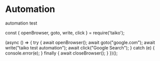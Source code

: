 # Automation
automation test

const { openBrowser, goto, write, click } = require('taiko');

(async () => {
    try {
        await openBrowser();
        await goto("google.com");
        await write("taiko test automation");
        await click("Google Search");
    } catch (e) {
        console.error(e);
    } finally {
        await closeBrowser();
    }
})();
